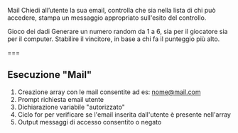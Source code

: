 Mail
Chiedi all’utente la sua email,
controlla che sia nella lista di chi può accedere,
stampa un messaggio appropriato sull'esito del controllo.

Gioco dei dadi
Generare un numero random da 1 a 6, sia per il giocatore sia per il computer.
Stabilire il vincitore, in base a chi fa il punteggio più alto.

===

## Esecuzione "Mail"
1. Creazione array con le mail consentite ad es: nome@mail.com
2. Prompt richiesta email utente
3. Dichiarazione variabile "autorizzato"
4. Ciclo for per verificare se l'email inserita dall'utente è presente nell'array
5. Output messaggi di accesso consentito o negato